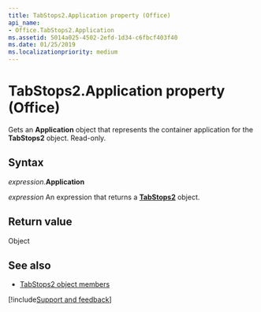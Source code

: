 ```yaml
---
title: TabStops2.Application property (Office)
api_name:
- Office.TabStops2.Application
ms.assetid: 5014a025-4502-2efd-1d34-c6fbcf403f40
ms.date: 01/25/2019
ms.localizationpriority: medium
---
```



# TabStops2.Application property (Office)

Gets an **Application** object that represents the container application for the **TabStops2** object. Read-only.


## Syntax

_expression_.**Application**

_expression_ An expression that returns a **[TabStops2](Office.TabStops2.md)** object.


## Return value

Object


## See also

- [TabStops2 object members](overview/Library-Reference/tabstops2-members-office.md)



[!include[Support and feedback](~/includes/feedback-boilerplate.md)]